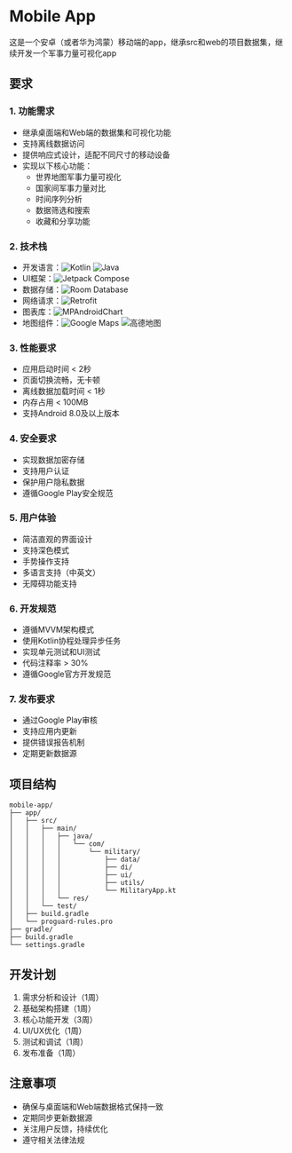 # Mobile App
这是一个安卓（或者华为鸿蒙）移动端的app，继承src和web的项目数据集，继续开发一个军事力量可视化app

## 要求

### 1. 功能需求
- 继承桌面端和Web端的数据集和可视化功能
- 支持离线数据访问
- 提供响应式设计，适配不同尺寸的移动设备
- 实现以下核心功能：
  - 世界地图军事力量可视化
  - 国家间军事力量对比
  - 时间序列分析
  - 数据筛选和搜索
  - 收藏和分享功能

### 2. 技术栈
- 开发语言：![Kotlin](https://img.shields.io/badge/Kotlin-7F52FF?style=flat-square&logo=kotlin&logoColor=white) ![Java](https://img.shields.io/badge/Java-ED8B00?style=flat-square&logo=java&logoColor=white)
- UI框架：![Jetpack Compose](https://img.shields.io/badge/Jetpack_Compose-4285F4?style=flat-square&logo=jetpackcompose&logoColor=white)
- 数据存储：![Room Database](https://img.shields.io/badge/Room-3DDC84?style=flat-square&logo=android&logoColor=white)
- 网络请求：![Retrofit](https://img.shields.io/badge/Retrofit-48B983?style=flat-square&logo=square&logoColor=white)
- 图表库：![MPAndroidChart](https://img.shields.io/badge/MPAndroidChart-3DDC84?style=flat-square&logo=android&logoColor=white)
- 地图组件：![Google Maps](https://img.shields.io/badge/Google_Maps-4285F4?style=flat-square&logo=google-maps&logoColor=white) ![高德地图](https://img.shields.io/badge/高德地图-FF0000?style=flat-square&logo=autonavi&logoColor=white)

### 3. 性能要求
- 应用启动时间 < 2秒
- 页面切换流畅，无卡顿
- 离线数据加载时间 < 1秒
- 内存占用 < 100MB
- 支持Android 8.0及以上版本

### 4. 安全要求
- 实现数据加密存储
- 支持用户认证
- 保护用户隐私数据
- 遵循Google Play安全规范

### 5. 用户体验
- 简洁直观的界面设计
- 支持深色模式
- 手势操作支持
- 多语言支持（中英文）
- 无障碍功能支持

### 6. 开发规范
- 遵循MVVM架构模式
- 使用Kotlin协程处理异步任务
- 实现单元测试和UI测试
- 代码注释率 > 30%
- 遵循Google官方开发规范

### 7. 发布要求
- 通过Google Play审核
- 支持应用内更新
- 提供错误报告机制
- 定期更新数据源

## 项目结构
```
mobile-app/
├── app/
│   ├── src/
│   │   ├── main/
│   │   │   ├── java/
│   │   │   │   └── com/
│   │   │   │       └── military/
│   │   │   │           ├── data/
│   │   │   │           ├── di/
│   │   │   │           ├── ui/
│   │   │   │           ├── utils/
│   │   │   │           └── MilitaryApp.kt
│   │   │   └── res/
│   │   └── test/
│   ├── build.gradle
│   └── proguard-rules.pro
├── gradle/
├── build.gradle
└── settings.gradle
```

## 开发计划
1. 需求分析和设计（1周）
2. 基础架构搭建（1周）
3. 核心功能开发（3周）
4. UI/UX优化（1周）
5. 测试和调试（1周）
6. 发布准备（1周）

## 注意事项
- 确保与桌面端和Web端数据格式保持一致
- 定期同步更新数据源
- 关注用户反馈，持续优化
- 遵守相关法律法规
